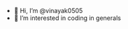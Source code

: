 - 👋 Hi, I’m @vinayak0505
- 👀 I’m interested in coding in generals 

<!---
vinayak0505/vinayak0505 is a ✨ special ✨ repository because its `README.md` (this file) appears on your GitHub profile.
You can click the Preview link to take a look at your changes.
--->
